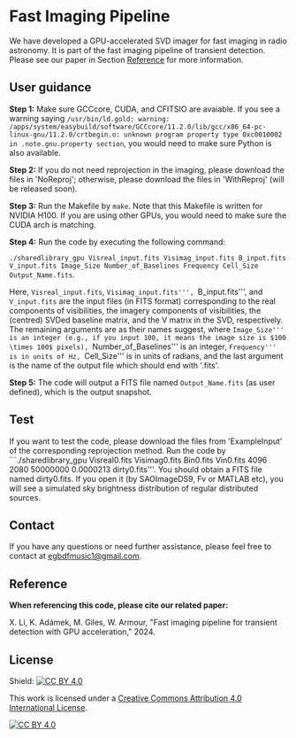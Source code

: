 # Fast Imaging Pipeline

We have developed a GPU-accelerated SVD imager for fast imaging in radio astronomy. It is part of the fast imaging pipeline of transient detection. Please see our paper in Section [Reference](https://github.com/egbdfX/FastImagingPipe/tree/main#reference) for more information.

## User guidance

**Step 1:**
Make sure GCCcore, CUDA, and CFITSIO are avaiable. If you see a warning saying ```/usr/bin/ld.gold: warning: /apps/system/easybuild/software/GCCcore/11.2.0/lib/gcc/x86_64-pc-linux-gnu/11.2.0/crtbegin.o: unknown program property type 0xc0010002 in .note.gnu.property section```, you would need to make sure Python is also available.

**Step 2:**
If you do not need reprojection in the imaging, please download the files in 'NoReproj'; otherwise, please download the files in 'WithReproj' (will be released soon).

**Step 3:**
Run the Makefile by ```make```. Note that this Makefile is written for NVIDIA H100. If you are using other GPUs, you would need to make sure the CUDA arch is matching.

**Step 4:**
Run the code by executing the following command:

```./sharedlibrary_gpu Visreal_input.fits Visimag_input.fits B_input.fits V_input.fits Image_Size Number_of_Baselines Frequency Cell_Size Output_Name.fits```.

Here, ```Visreal_input.fits```, ```Visimag_input.fits''', ```B_input.fits''', and ```V_input.fits``` are the input files (in FITS format) corresponding to the real components of visibilities, the imagery components of visibilities, the (centred) SVDed baseline matrix, and the V matrix in the SVD, respectively. The remaining arguments are as their names suggest, where ```Image_Size''' is an integer (e.g., if you input 100, it means the image size is $100 \times 100$ pixels), ```Number_of_Baselines''' is an integer, ```Frequency''' is in units of Hz, ```Cell_Size''' is in units of radians, and the last argument is the name of the output file which should end with '.fits'.

**Step 5:**
The code will output a FITS file named ```Output_Name.fits``` (as user defined), which is the output snapshot.

## Test
If you want to test the code, please download the files from 'ExampleInput' of the corresponding reprojection method. Run the code by ```./sharedlibrary_gpu Visreal0.fits Visimag0.fits Bin0.fits Vin0.fits 4096 2080 50000000 0.0000213 dirty0.fits'''. You should obtain a FITS file named dirty0.fits. If you open it (by SAOImageDS9, Fv or MATLAB etc), you will see a simulated sky brightness distribution of regular distributed sources. 

## Contact
If you have any questions or need further assistance, please feel free to contact at [egbdfmusic1@gmail.com](mailto:egbdfmusic1@gmail.com).

## Reference

**When referencing this code, please cite our related paper:**

X. Li, K. Adámek, M. Giles, W. Armour, "Fast imaging pipeline for transient detection with GPU acceleration," 2024.

## License

Shield: [![CC BY 4.0][cc-by-shield]][cc-by]

This work is licensed under a
[Creative Commons Attribution 4.0 International License][cc-by].

[![CC BY 4.0][cc-by-image]][cc-by]

[cc-by]: http://creativecommons.org/licenses/by/4.0/
[cc-by-image]: https://i.creativecommons.org/l/by/4.0/88x31.png
[cc-by-shield]: https://img.shields.io/badge/License-CC%20BY%204.0-lightgrey.svg
